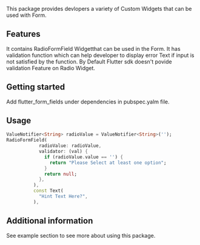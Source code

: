 <!--
This README describes the package. If you publish this package to pub.dev,
this README's contents appear on the landing page for your package.

For information about how to write a good package README, see the guide for
[writing package pages](https://dart.dev/guides/libraries/writing-package-pages).

For general information about developing packages, see the Dart guide for
[creating packages](https://dart.dev/guides/libraries/create-library-packages)
and the Flutter guide for
[developing packages and plugins](https://flutter.dev/developing-packages).
-->

This package provides devlopers a variety of Custom Widgets that can be used with Form. 

## Features

It contains RadioFormField Widgetthat can be used in the Form. It has validation function which can help developer to display error Text if input is not satisfied by the function. By Default Flutter sdk doesn't povide validation Feature on Radio Widget.

## Getting started

Add flutter_form_fields under dependencies in pubspec.yalm file.

## Usage

```dart
ValueNotifier<String> radioValue = ValueNotifier<String>('');
RadioFormField(
            radioValue: radioValue,
            validator: (val) {
              if (radioValue.value == '') {
                return "Please Select at least one option";
              }
              return null;
            },
          ),
          const Text(
            "Hint Text Here?",
          ),
```

## Additional information

See example section to see more about using this package.

